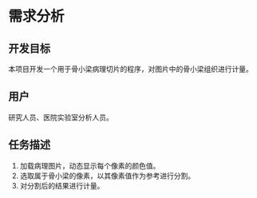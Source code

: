 ﻿
# 需求分析

## 开发目标

本项目开发一个用于骨小梁病理切片的程序，对图片中的骨小梁组织进行计量。

## 用户

研究人员、医院实验室分析人员。

## 任务描述

1. 加载病理图片，动态显示每个像素的颜色值。
1. 选取属于骨小梁的像素，以其像素值作为参考进行分割。
1. 对分割后的结果进行计量。
